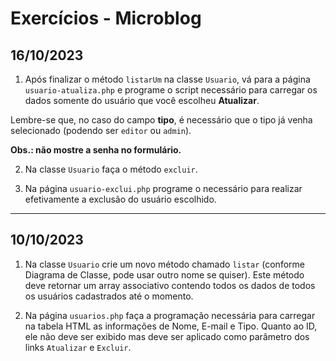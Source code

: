 # Exercícios - Microblog

## 16/10/2023

1) Após finalizar o método `listarUm` na classe `Usuario`, vá para a página `usuario-atualiza.php` e programe o script necessário para carregar os dados somente do usuário que você escolheu **Atualizar**.

Lembre-se que, no caso do campo **tipo**, é necessário que o tipo já venha selecionado (podendo ser `editor` ou `admin`).

**Obs.: não mostre a senha no formulário.**

2) Na classe `Usuario` faça o método `excluir`.

3) Na página `usuario-exclui.php` programe o necessário para realizar efetivamente a exclusão do usuário escolhido.

---

## 10/10/2023

1) Na classe `Usuario` crie um novo método chamado `listar` (conforme Diagrama de Classe, pode usar outro nome se quiser). Este método deve retornar um array associativo contendo todos os dados de todos os usuários cadastrados até o momento.

2) Na página `usuarios.php` faça a programação necessária para carregar na tabela HTML as informações de Nome, E-mail e Tipo. Quanto ao ID, ele não deve ser exibido mas deve ser aplicado como parâmetro dos links `Atualizar` e `Excluir`.

